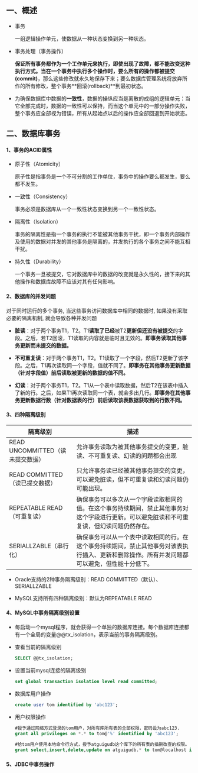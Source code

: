 ## 一、概述

- 事务

  一组逻辑操作单元，使数据从一种状态变换到另一种状态。

- 事务处理（事务操作）

  **保证所有事务都作为一个工作单元来执行，即使出现了故障，都不能改变这种执行方式。当在一个事务中执行多个操作时，要么所有的操作都被提交(commit)**，那么这些修改就永久地保存下来；要么数据库管理系统将放弃所作的所有修改，整个事务**回滚(rollback)**到最初状态。

- 为确保数据库中数据的**一致性**，数据的操纵应当是离散的成组的逻辑单元：当它全部完成时，数据的一致性可以保持，而当这个单元中的一部分操作失败，整个事务应全部视为错误，所有从起始点以后的操作应全部回退到开始状态。

## 二、数据库事务

#### 1、事务的ACID属性

- 原子性（Atomicity）

  原子性是指事务是一个不可分割的工作单位，事务中的操作要么都发生，要么都不发生。

- 一致性（Consistency）

  事务必须是数据库从一个一致性状态变换到另一个一致性状态。

- 隔离性（Isolation）

  事务的隔离性是指一个事务的执行不能被其他事务干扰，即一个事务内部操作及使用的数据对并发的其他事务是隔离的，并发执行的各个事务之间不能互相干扰。

- 持久性（Durability）

  一个事务一旦被提交，它对数据库中的数据的改变就是永久性的，接下来的其他操作和数据库故障不应该对其有任何影响。

#### 2、数据库的并发问题

对于同时运行的多个事务, 当这些事务访问数据库中相同的数据时, 如果没有采取必要的隔离机制, 就会导致各种并发问题

- **脏读**：对于两个事务T1，T2。T1**读取了已经**被T2**更新但还没有被提交**的字段。之后，若T2回滚，T1读取的内容就是临时且无效的。**即事务读取其他事务更新而未提交的数据。**

- **不可重复读**：对于两个事务T1，T2。T1读取了一个字段，然后T2更新了该字段。之后，T1再次读取同一个字段，值就不同了。**即事务在其他事务更新数据（针对字段值）前后读取被更新的数据的值不同。**

- **幻读**：对于两个事务T1，T2。T1从一个表中读取数据，然后T2在该表中插入了新的行。之后，如果T1再次读取同一个表，就会多出几行。**即事务在其他事务更新数据行数（针对数据表的行）前后读取该表数据获取到的行数不同。**

#### 3、四种隔离级别

| 隔离级别                         | 描述                                                         |
| -------------------------------- | ------------------------------------------------------------ |
| READ UNCOMMITTED（读未提交数据） | 允许事务读取为被其他事务提交的变更，脏读、不可重复读、幻读的问题都会出现 |
| READ COMMITTED（读已提交数据）   | 只允许事务读已经被其他事务提交的变更，可以避免脏读，但不可重复读和幻读问题仍可能出现。 |
| REPEATABLE READ（可重复读）      | 确保事务可以多次从一个字段读取相同的值。在这个事务持续期间，禁止其他事务对这个字段进行更新。可以避免脏读和不可重复读，但幻读问题仍然存在。 |
| SERIALLZABLE（串行化）           | 确保事务可以从一个表中读取相同的行。在这个事务持续期间，禁止其他事务对该表执行插入、更新和删除操作。所有并发问题都可以避免，但性能十分低下。 |

- Oracle支持的2种事务隔离级别：READ COMMITTED（默认）、SERIALLZABLE

- MySQL支持所有四种隔离级别：默认为REPEATABLE READ

#### 4、MySQL中事务隔离级别设置

- 每启动一个mysql程序，就会获得一个单独的数据库连接。每个数据库连接都有一个全局的变量@@tx_isolation，表示当前的事务隔离级别。

- 查看当前的隔离级别

  ```sql
  SELECT @@tx_isolation;
  ```

- 设置当前mysql连接的隔离级别

  ```sql
  set global transaction isolation level read committed;
  ```

- 数据库用户操作

  ```sql
  create user tom identified by 'abc123';
  ```

- 用户权限操作

  ```sql
  #授予通过网络方式登录的tom用户，对所有库所有表的全部权限，密码设为abc123.
  grant all privileges on *.* to tom@'%' identified by 'abc123';
   
  #给tom用户使用本地命令行方式，授予atguigudb这个库下的所有表的插删改查的权限。
  grant select,insert,delete,update on atguigudb.* to tom@localhost identified by 'abc123';
  ```

#### 5、JDBC中事务操作










